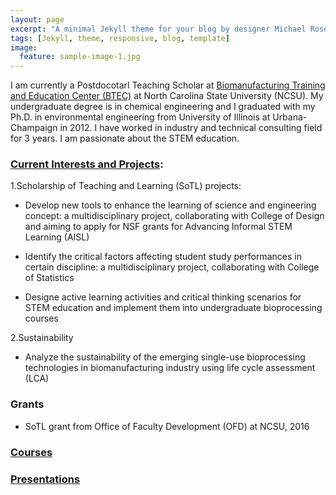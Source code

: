```yaml
---
layout: page
excerpt: "A minimal Jekyll theme for your blog by designer Michael Rose."
tags: [Jekyll, theme, responsive, blog, template]
image:
  feature: sample-image-1.jpg
---
```


I am currently a Postdocotarl Teaching Scholar at [Biomanufacturing Training and Education Center (BTEC)](http://www.btec.ncsu.edu/) at North Carolina State University (NCSU). My undergraduate degree is in chemical engineering and I graduated with my Ph.D. in environmental engineering from University of Illinois at Urbana-Champaign in 2012. I have worked in industry and technical consulting field for 3 years. I am passionate about the STEM education.


### [Current Interests and Projects](http://xyzcu.github.io/projects/):

1.Scholarship of Teaching and Learning (SoTL) projects:
* Develop new tools to enhance the learning of science and engineering concept: a multidisciplinary project, collaborating with College of Design and aiming to apply for NSF grants for Advancing Informal STEM Learning (AISL)

* Identify the critical factors affecting student study performances in certain discipline: a multidisciplinary project, collaborating with College of Statistics

* Designe active learning activities and critical thinking scenarios for STEM education and implement them into undergraduate bioprocessing courses

2.Sustainability
* Analyze the sustainability of the emerging single-use bioprocessing technologies in biomanufacturing industry using life cycle assessment (LCA)


### Grants
* SoTL grant from Office of Faculty Development (OFD) at NCSU, 2016

### [Courses](http://xyzcu.github.io/courses/)

### [Presentations](http://xyzcu.github.io/presentations/)

<!-- ![bio](/images/bio-photo.jpg) -->
<!-- it's best the image is 200*200, name the photo in the image folder.  -->

<!-- If use embed function from youtube, I can show the video on my site. -->
